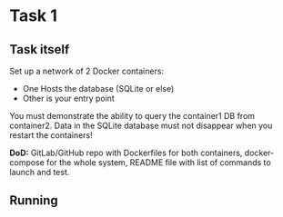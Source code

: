 # Task 1

## Task itself

Set up a network of 2 Docker containers:

- One Hosts the database (SQLite or else)
- Other is your entry point

You must demonstrate the ability to query the container1 DB from container2. Data in the SQLite database must not disappear when you restart the containers!

<b>DoD:</b> GitLab/GitHub repo with Dockerfiles for both containers, docker-compose for the whole system, README file with list of commands to launch and test.

## Running
